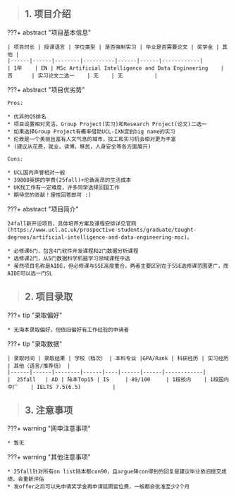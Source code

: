 > ## **1. 项目介绍**

???+ abstract "项目基本信息" 

    | 项目时长 | 授课语言 | 学位类型 | 是否强制实习 | 毕业是否需要论文 | 奖学金 | 其他 |
    |------|------|--------|----------|------|------|------------|
    | 1年    | EN | MSc Artificial Intelligence and Data Engineering    | 否      | 实习论文二选一    | 无    | 无          |

???+ abstract "项目优劣势" 

    Pros:
    
    * 优异的QS排名
    * 项目设置相对灵活，Group Project(实习)和Research Project(论文)二选一
    * 如果选择Group Project有概率借助UCL-IXN混到big name的实习
    * 伦敦是一个美丽且富有人文气息的城市，找工和实习机会相对更为丰富
    * (建议从花费，就业，读博，移民，人身安全等各方面展开)
    
    Cons:
    
    * UCL国内声誉相对一般
    * 39800英镑的学费(25fall)+伦敦高昂的生活成本
    * UK找工作有一定难度，许多同学选择回国工作
    * 期待您的贡献！理性回答即可 :)

???+ abstract "项目简介" 

    24fall新开设项目，具体培养方案及课程安排详见官网(https://www.ucl.ac.uk/prospective-students/graduate/taught-degrees/artificial-intelligence-and-data-engineering-msc)。
    
    * 必修课6门，包含4门软件开发课程和2门数据分析课程
    * 选修课2门，从5门数据科学机器学习领域课程中选
    * 虽然项目名称是AIDE，但必修课与SSE高度重合，两者主要区别在于SSE选修课范围更广，而AIDE可以选一门SL

> ## **2. 项目录取**

???+ tip "录取偏好"

    * 无海本录取偏好，但依旧偏好有工作经验的申请者

???+ tip "录取数据"

    | 录取时间 | 录取结果 | 学校（档次） | 本科专业 |GPA/Rank | 科研经历 | 实习经历 | 其他（语言/推荐信） |
    |------|------|--------|------|----|------|------|------------|
    |  25fall   | AD | 陆本Top15 | IS     | 89/100     | 1段校内    | 1段国内中厂    | IELTS 7.5(6.5)          |

> ## **3. 注意事项**

???+ warning "网申注意事项"

    * 暂无

???+ warning "其他注意事项"

    * 25fall针对所有on list陆本都con90，且argue降con得到的回复是建议毕业依旧提交成绩，会重新评估
    * 发offer之后可以先申请奖学金再申请延期留位费，一般都会批准至少2个月

